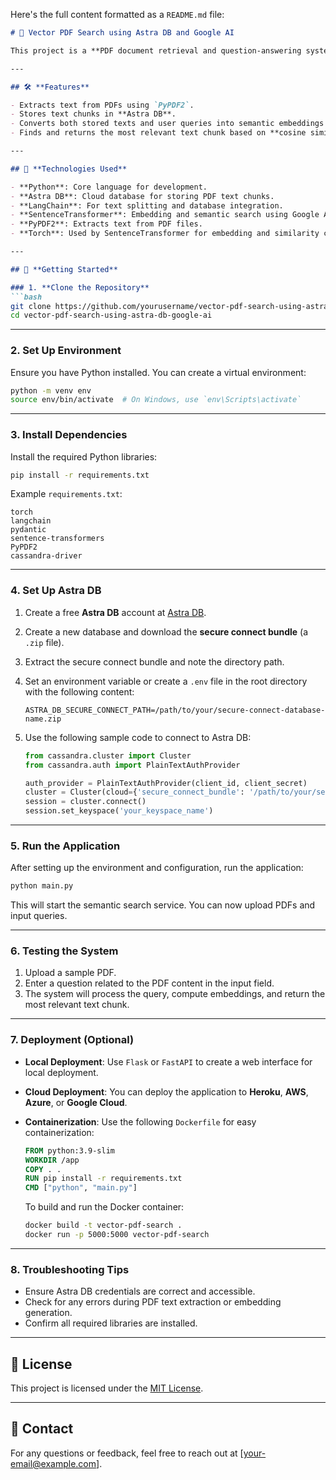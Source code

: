Here's the full content formatted as a `README.md` file:

```markdown
# 📄 Vector PDF Search using Astra DB and Google AI

This project is a **PDF document retrieval and question-answering system** that leverages **Astra DB** for cloud storage and **Google AI's SentenceTransformer** model for semantic search. Users can input queries, and the system will return the most relevant text chunk from the uploaded PDF documents.

---

## 🛠️ **Features**

- Extracts text from PDFs using `PyPDF2`.
- Stores text chunks in **Astra DB**.
- Converts both stored texts and user queries into semantic embeddings using **Google AI's all-MiniLM-L6-v2** model.
- Finds and returns the most relevant text chunk based on **cosine similarity**.

---

## 🔧 **Technologies Used**

- **Python**: Core language for development.
- **Astra DB**: Cloud database for storing PDF text chunks.
- **LangChain**: For text splitting and database integration.
- **SentenceTransformer**: Embedding and semantic search using Google AI’s pre-trained model.
- **PyPDF2**: Extracts text from PDF files.
- **Torch**: Used by SentenceTransformer for embedding and similarity computation.

---

## 🚀 **Getting Started**

### 1. **Clone the Repository**
```bash
git clone https://github.com/yourusername/vector-pdf-search-using-astra-db-google-ai.git
cd vector-pdf-search-using-astra-db-google-ai
```

---

### 2. **Set Up Environment**
Ensure you have Python installed. You can create a virtual environment:

```bash
python -m venv env
source env/bin/activate  # On Windows, use `env\Scripts\activate`
```

---

### 3. **Install Dependencies**
Install the required Python libraries:

```bash
pip install -r requirements.txt
```

Example `requirements.txt`:

```text
torch
langchain
pydantic
sentence-transformers
PyPDF2
cassandra-driver
```

---

### 4. **Set Up Astra DB**
1. Create a free **Astra DB** account at [Astra DB](https://www.datastax.com/astra).
2. Create a new database and download the **secure connect bundle** (a `.zip` file).
3. Extract the secure connect bundle and note the directory path.
4. Set an environment variable or create a `.env` file in the root directory with the following content:

   ```env
   ASTRA_DB_SECURE_CONNECT_PATH=/path/to/your/secure-connect-database-name.zip
   ```

5. Use the following sample code to connect to Astra DB:

   ```python
   from cassandra.cluster import Cluster
   from cassandra.auth import PlainTextAuthProvider

   auth_provider = PlainTextAuthProvider(client_id, client_secret)
   cluster = Cluster(cloud={'secure_connect_bundle': '/path/to/your/secure-connect-database-name.zip'})
   session = cluster.connect()
   session.set_keyspace('your_keyspace_name')
   ```

---

### 5. **Run the Application**
After setting up the environment and configuration, run the application:

```bash
python main.py
```

This will start the semantic search service. You can now upload PDFs and input queries.

---

### 6. **Testing the System**
1. Upload a sample PDF.
2. Enter a question related to the PDF content in the input field.
3. The system will process the query, compute embeddings, and return the most relevant text chunk.

---

### 7. **Deployment (Optional)**

- **Local Deployment**: Use `Flask` or `FastAPI` to create a web interface for local deployment.
- **Cloud Deployment**: You can deploy the application to **Heroku**, **AWS**, **Azure**, or **Google Cloud**.
- **Containerization**: Use the following `Dockerfile` for easy containerization:

   ```dockerfile
   FROM python:3.9-slim
   WORKDIR /app
   COPY . .
   RUN pip install -r requirements.txt
   CMD ["python", "main.py"]
   ```

   To build and run the Docker container:

   ```bash
   docker build -t vector-pdf-search .
   docker run -p 5000:5000 vector-pdf-search
   ```

---

### 8. **Troubleshooting Tips**
- Ensure Astra DB credentials are correct and accessible.
- Check for any errors during PDF text extraction or embedding generation.
- Confirm all required libraries are installed.

---

## 📜 **License**
This project is licensed under the [MIT License](LICENSE).

---

## 💬 **Contact**
For any questions or feedback, feel free to reach out at [your-email@example.com].

```
